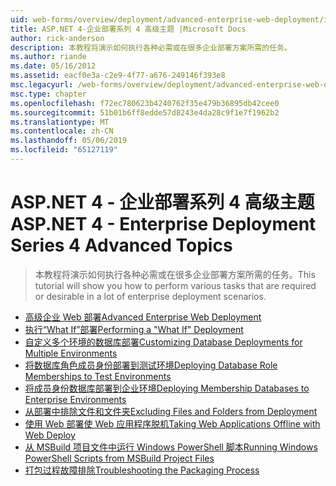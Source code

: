 ```yaml
---
uid: web-forms/overview/deployment/advanced-enterprise-web-deployment/index
title: ASP.NET 4-企业部署系列 4 高级主题 |Microsoft Docs
author: rick-anderson
description: 本教程将演示如何执行各种必需或在很多企业部署方案所需的任务。
ms.author: riande
ms.date: 05/16/2012
ms.assetid: eacf0e3a-c2e9-4f77-a676-249146f393e8
msc.legacyurl: /web-forms/overview/deployment/advanced-enterprise-web-deployment
msc.type: chapter
ms.openlocfilehash: f72ec780623b4240762f35e479b36895db42cee0
ms.sourcegitcommit: 51b01b6ff8edde57d8243e4da28c9f1e7f1962b2
ms.translationtype: MT
ms.contentlocale: zh-CN
ms.lasthandoff: 05/06/2019
ms.locfileid: "65127119"
---
```

# <a name="aspnet-4---enterprise-deployment-series-4-advanced-topics"></a><span data-ttu-id="487d4-103">ASP.NET 4 - 企业部署系列 4 高级主题</span><span class="sxs-lookup"><span data-stu-id="487d4-103">ASP.NET 4 - Enterprise Deployment Series 4 Advanced Topics</span></span>

> <span data-ttu-id="487d4-104">本教程将演示如何执行各种必需或在很多企业部署方案所需的任务。</span><span class="sxs-lookup"><span data-stu-id="487d4-104">This tutorial will show you how to perform various tasks that are required or desirable in a lot of enterprise deployment scenarios.</span></span>

- [<span data-ttu-id="487d4-105">高级企业 Web 部署</span><span class="sxs-lookup"><span data-stu-id="487d4-105">Advanced Enterprise Web Deployment</span></span>](advanced-enterprise-web-deployment.md)
- [<span data-ttu-id="487d4-106">执行“What If”部署</span><span class="sxs-lookup"><span data-stu-id="487d4-106">Performing a "What If" Deployment</span></span>](performing-a-what-if-deployment.md)
- [<span data-ttu-id="487d4-107">自定义多个环境的数据库部署</span><span class="sxs-lookup"><span data-stu-id="487d4-107">Customizing Database Deployments for Multiple Environments</span></span>](customizing-database-deployments-for-multiple-environments.md)
- [<span data-ttu-id="487d4-108">将数据库角色成员身份部署到测试环境</span><span class="sxs-lookup"><span data-stu-id="487d4-108">Deploying Database Role Memberships to Test Environments</span></span>](deploying-database-role-memberships-to-test-environments.md)
- [<span data-ttu-id="487d4-109">将成员身份数据库部署到企业环境</span><span class="sxs-lookup"><span data-stu-id="487d4-109">Deploying Membership Databases to Enterprise Environments</span></span>](deploying-membership-databases-to-enterprise-environments.md)
- [<span data-ttu-id="487d4-110">从部署中排除文件和文件夹</span><span class="sxs-lookup"><span data-stu-id="487d4-110">Excluding Files and Folders from Deployment</span></span>](excluding-files-and-folders-from-deployment.md)
- [<span data-ttu-id="487d4-111">使用 Web 部署使 Web 应用程序脱机</span><span class="sxs-lookup"><span data-stu-id="487d4-111">Taking Web Applications Offline with Web Deploy</span></span>](taking-web-applications-offline-with-web-deploy.md)
- [<span data-ttu-id="487d4-112">从 MSBuild 项目文件中运行 Windows PowerShell 脚本</span><span class="sxs-lookup"><span data-stu-id="487d4-112">Running Windows PowerShell Scripts from MSBuild Project Files</span></span>](running-windows-powershell-scripts-from-msbuild-project-files.md)
- [<span data-ttu-id="487d4-113">打包过程故障排除</span><span class="sxs-lookup"><span data-stu-id="487d4-113">Troubleshooting the Packaging Process</span></span>](troubleshooting-the-packaging-process.md)
